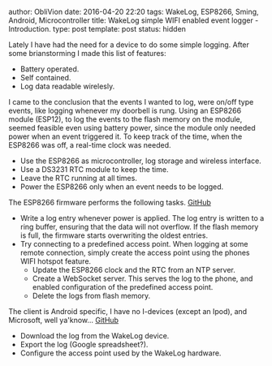 author: ObliVion
date: 2016-04-20 22:20
tags: WakeLog, ESP8266, Sming, Android, Microcontroller
title: WakeLog simple WIFI enabled event logger - Introduction.
type: post
template: post
status: hidden


Lately I have had the need for a device to do some simple logging.
After some brianstorming I made this list of features:

 * Battery operated.
 * Self contained.
 * Log data readable wirelesly.
 
I came to the conclusion that the events I wanted to log, were on/off
type events, like logging whenever my doorbell is rung. Using an
ESP8266 module (ESP12), to log the events to the flash memory on the
module, seemed feasible even using battery power, since the module only
needed power when an event triggered it. To keep track of the time, when
the ESP8266 was off, a real-time clock was needed.

 * Use the ESP8266 as microcontroller, log storage and wireless 
   interface.
 * Use a DS3231 RTC module to keep the time.
 * Leave the RTC running at all times.
 * Power the ESP8266 only when an event needs to be logged.

The ESP8266 firmware performs the following tasks. [GitHub](https://github.com/deadbok/WakeLog-firmware)

 * Write a log entry whenever power is applied. The log entry is written
   to a ring buffer, ensuring that the data will not overflow. If the 
   flash memory is full, the firmware starts overwriting the oldest
   entries.
 * Try connecting to a predefined access point. When logging at some
   remote connection, simply create the access point using the phones
   WIFI hotspot feature.
	* Update the ESP8266 clock and the RTC from an NTP server.
	* Create a WebSocket server. This serves the log to the phone, and
	  enabled configuration of the predefined access point. 
	* Delete the logs from flash memory.
	
The client is Android specific, I have no I-devices (except an Ipod),
and Microsoft, well ya'know... [GitHub](https://github.com/deadbok/WakeLog)

 * Download the log from the WakeLog device.
 * Export the log (Google spreadsheet?).
 * Configure the access point used by the WakeLog hardware.

